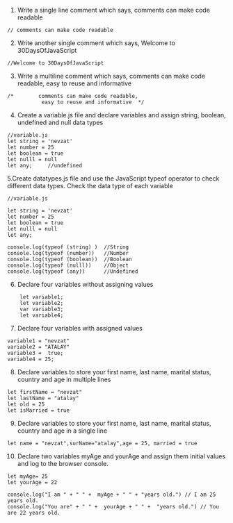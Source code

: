 
1. Write a single line comment which says, comments can make code readable

```
// comments can make code readable
```

2. Write another single comment which says, Welcome to 30DaysOfJavaScript

```
//Welcome to 30DaysOfJavaScript
```

3. Write a multiline comment which says, comments can make code readable, easy to reuse and informative

```
/*        comments can make code readable,
           easy to reuse and informative  */
```

4. Create a variable.js file and declare variables and assign string, boolean, undefined and null data types

```
//variable.js
let string = 'nevzat'
let number = 25
let boolean = true
let nulll = null
let any;     //undefined
```

5.Create datatypes.js file and use the JavaScript typeof operator to check different data types. Check the data type of each variable

```
//variable.js

let string = 'nevzat'
let number = 25
let boolean = true
let nulll = null
let any; 

console.log(typeof (string) )  //String
console.log(typeof (number))   //Number
console.log(typeof (boolean))  //Boolean
console.log(typeof (nulll))    //Object
console.log(typeof (any))      //Undefined
```

6. Declare four variables without assigning values

```
    let variable1;
    let variable2;
    var variable3;
    let variable4;
```

7. Declare four variables with assigned values

```
variable1 = "nevzat"
variable2 = "ATALAY"
variable3 =  true;
variable4 = 25;
```

8. Declare variables to store your first name, last name, marital status, country and age in multiple lines
```
let firstName = "nevzat"
let lastName = "atalay"
let old = 25
let isMarried = true
```

9. Declare variables to store your first name, last name, marital status, country and age in a single line

```
let name = "nevzat",surName="atalay",age = 25, married = true
```

10. Declare two variables myAge and yourAge and assign them initial values and log to the browser console.

```
let myAge= 25
let yourAge = 22

console.log("I am " + " " +  myAge + " " + "years old.") // I am 25 years old.
console.log("You are" + " " +  yourAge + " " +  "years old.") // You are 22 years old.
```
